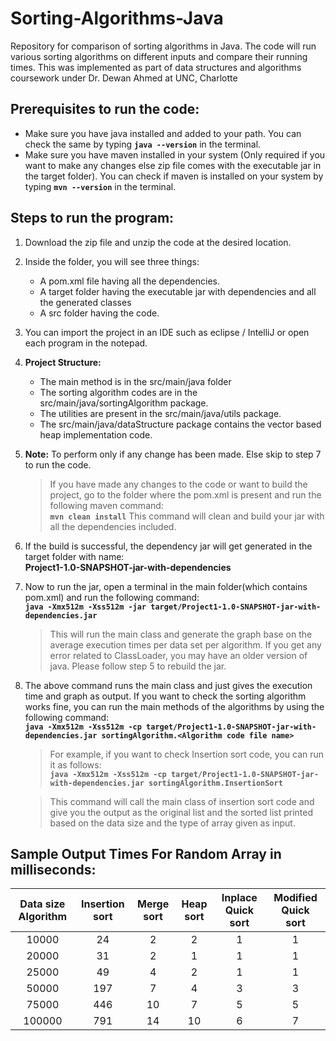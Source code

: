 # Sorting-Algorithms-Java
Repository for comparison of sorting algorithms in Java. The code will run various sorting algorithms on different inputs and compare their running times. This was implemented as part of data structures and algorithms coursework under Dr. Dewan Ahmed at UNC, Charlotte

## Prerequisites to run the code:
* Make sure you have java installed and added to your path. You can check the same by typing **```java --version```** in the terminal.
* Make sure you have maven installed in your system (Only required if you want to make any changes else zip file comes with the executable jar in the target folder). You can check if maven is installed on your system by typing **```mvn --version```** in the terminal.

## Steps to run the program:

1. Download the zip file and unzip the code at the desired location.


2. Inside the folder, you will see three things:
   * A pom.xml file having all the dependencies.
   * A target folder having the executable jar with dependencies and all the generated classes
   * A src folder having the code.


3. You can import the project in an IDE such as eclipse / IntelliJ or open each program in the notepad.


4. **Project Structure:**
   * The main method is in the src/main/java folder
   * The sorting algorithm codes are in the src/main/java/sortingAlgorithm package.
   * The utilities are present in the src/main/java/utils package.
   * The src/main/java/dataStructure package contains the vector based heap implementation code.


5. **Note:** To perform only if any change has been made. Else skip to step 7 to run the code.
     > If you have made any changes to the code or want to build the project, go to the folder where the pom.xml is present and run the following maven command:<br /> 
	   **```mvn clean install```**
     > This command will clean and build your jar with all the dependencies included.


6. If the build is successful, the dependency jar will get generated in the target folder with name:<br />
	**Project1-1.0-SNAPSHOT-jar-with-dependencies**


7. Now to run the jar, open a terminal in the main folder(which contains pom.xml) and run the following command:<br />
**```java -Xmx512m -Xss512m -jar target/Project1-1.0-SNAPSHOT-jar-with-dependencies.jar```**

   > This will run the main class and generate the graph base on the average execution times per data set per algorithm. If you get any error related to ClassLoader, you may have an older version of java. Please follow step 5 to rebuild the jar.


8. The above command runs the main class and just gives the execution time and graph as output. If you want to check the sorting algorithm works fine, you can run the main methods of the algorithms by using the following command:<br />
**```java -Xmx512m -Xss512m -cp target/Project1-1.0-SNAPSHOT-jar-with-dependencies.jar sortingAlgorithm.<Algorithm code file name>```**

   > For example, if you want to check Insertion sort code, you can run it as follows:<br /> 
**```java -Xmx512m -Xss512m -cp target/Project1-1.0-SNAPSHOT-jar-with-dependencies.jar sortingAlgorithm.InsertionSort```**

   > This command will call the main class of insertion sort code and give you the output as the original list and the sorted list printed based on the data size and the type of array given as input.

## Sample Output Times For Random Array in milliseconds:

Data size Algorithm | Insertion sort | Merge sort | Heap sort | Inplace Quick sort | Modified Quick sort
:--------------------:|:----------------:|:------------:|:-----------:|:--------------------:|:---------------------:
10000 | 24 | 2 | 2 | 1 | 1
20000 | 31 | 2 | 1 | 1 | 1
25000 | 49 | 4 | 2 | 1 | 1
50000 | 197 | 7 | 4 | 3 | 3
75000 | 446 | 10 | 7 | 5 | 5
100000 | 791 | 14 | 10 | 6 | 7
